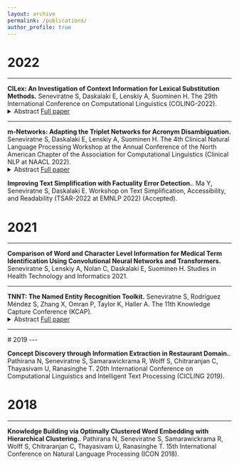 ```yaml
---
layout: archive
permalink: /publications/
author_profile: true
---
```

<!-- title: "Publications" -->
# 2022
---


<div>
<strong>CILex: An Investigation of Context Information for Lexical Substitution Methods.</strong> Seneviratne S, Daskalaki E, Lenskiy A, Suominen H. The  29th International Conference on Computational Linguistics (COLING-2022).
<details>
  <summary>Abstract <a href="https://aclanthology.org/2022.coling-1.362.pdf">Full paper</a></summary>
  
<blockquote><p>Lexical substitution, which aims to generate substitutes for a target word given a context, is an important natural language processing task useful in many applications. Due to the paucity of annotated data, existing methods for lexical substitution tend to rely on manually curated lexical resources and contextual word embedding models. Methods based on lexical resources are likely to miss relevant substitutes whereas relying only on contextual word embedding models fails to provide adequate information on the impact of a substitute in the entire context and the overall meaning of the input. We proposed CILex, which uses contextual sentence embeddings along with methods that capture additional \textit{C}ontext \textit{I}nformation complimenting contextual word embeddings for \textit{Lex}ical substitution. This ensured the semantic consistency of a substitute with the target word while maintaining the overall meaning of the sentence. Our experimental comparisons with previously proposed methods indicated that our solution is now the state-of-the-art on both the widely used LS07 and CoInCo datasets with P@1 scores of 55.96% and 57.25% for lexical substitution. The implementation of the proposed approach is available at https://github.com/sandaruSen/CILex under the MIT license.</p></blockquote>

</details>
</div>
<hr>
<div>
<strong>m-Networks: Adapting the Triplet Networks for Acronym Disambiguation.</strong> Seneviratne S, Daskalaki E, Lenskiy A, Suominen H. The 4th Clinical Natural Language Processing Workshop at the Annual Conference of the North American Chapter of the Association for Computational Linguistics (Clinical NLP at NAACL 2022).
<details>
  <summary>Abstract <a href="https://aclanthology.org/2022.clinicalnlp-1.3.pdf">Full paper</a></summary>
  
<blockquote><p>Acronym disambiguation (AD) is the process of identifying the correct expansion of the acronyms in text. AD is crucial in natural language understanding of scientific and medical documents due to the high prevalence of technical acronyms and the possible expansions. Given that natural language is often ambiguous with more than one meaning for words, identifying the correct expansion for acronyms requires learning of effective representations for words, phrases, acronyms, and abbreviations based on their context. In this paper, we proposed an approach to leverage the triplet networks and triplet loss which learns better representations of text through distance comparisons of embeddings. We tested both the triplet network-based method and the modified triplet network-based method with $m$ networks on the AD dataset from the SDU@AAAI-21 AD task, CASI dataset, and MeDAL dataset. F scores of 87.31%, 70.67%, and 75.75% were achieved by the $m$ network-based approach for SDU, CASI, and MeDAL datasets respectively indicating that triplet network-based methods have comparable performance but with only 12% of the number of parameters in the baseline method. This effective implementation is available at https://github.com/sandaruSen/m_networks under the MIT license. </p></blockquote>

</details>
</div>

**Improving Text Simplification with Factuality Error Detection.**. Ma Y, Seneviratne S, Daskalaki E.  Workshop on Text Simplification, Accessibility, and Readability (TSAR-2022 at EMNLP 2022) (Accepted).


# 2021
---

**Comparison of Word and Character Level Information for Medical Term Identification Using Convolutional Neural Networks and Transformers.** Seneviratne S, Lenskiy A, Nolan C, Daskalaki E, Suominen H. Studies in Health Technology and Informatics 2021.

<hr>


<div>
<strong>TNNT: The Named Entity Recognition Toolkit.</strong> Seneviratne S, Rodríguez Méndez S, Zhang X, Omran P, Taylor K, Haller A. The 11th Knowledge Capture Conference (KCAP).
<details>
  <summary>Abstract <a href="https://dl.acm.org/doi/abs/10.1145/3460210.3493550">Full paper</a></summary>
  
<blockquote><p>Extraction of categorised named entities from text is a complex task given the availability of a variety of Named Entity Recognition (NER) models and the unstructured information encoded in different source document formats. Processing the documents to extract text, identifying suitable NER models for a task, and obtaining statistical information is important in data analysis to make informed decisions. This paper presents\footnoteThe manuscript follows guidelines to showcase a demonstration that introduces an overview of how the toolkit works: input document set, initial settings, processing, and output set. The input document set is artificial in order to show various toolkit capabilities. TNNT, a toolkit that automates the extraction of categorised named entities from unstructured information encoded in source documents, using diverse state-of-the-art (SOTA) Natural Language Processing (NLP) tools and NER models.TNNT integrates 21 different NER models as part of a Knowledge Graph Construction Pipeline (KGCP) that takes a document set as input and processes it based on the defined settings, applying the selected blocks of NER models to output the results. The toolkit generates all results with an integrated summary of the extracted entities, enabling enhanced data analysis to support the KGCP, and also, to aid further NLP tasks.</p></blockquote>
</details>
</div>

<hr>
# 2019
---

**Concept Discovery through Information Extraction in Restaurant Domain.**. Pathirana N, Seneviratne S, Samarawickrama R, Wolff S, Chitraranjan C, Thayasivam U, Ranasinghe T. 20th International Conference on Computational Linguistics and Intelligent Text Processing (CICLING 2019).


# 2018
---

**Knowledge Building via Optimally Clustered Word Embedding with Hierarchical Clustering.**. Pathirana N, Seneviratne S, Samarawickrama R, Wolff S, Chitraranjan C, Thayasivam U, Ranasinghe T. 15th International Conference on Natural Language Processing (ICON 2018). 



<!-- {% if author.googlescholar %}
  You can also find my articles on <u><a href="{{author.googlescholar}}">my Google Scholar profile</a>.</u>
{% endif %}

{% include base_path %}

{% for post in site.publications reversed %}
  {% include archive-single.html %}
{% endfor %} -->